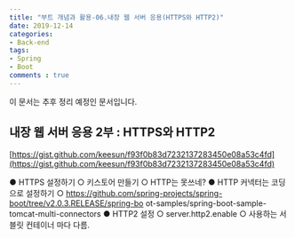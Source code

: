 ```yaml
---
title: "부트 개념과 활용-06.내장 웹 서버 응용(HTTPS와 HTTP2)"
date: 2019-12-14
categories:
- Back-end
tags:
- Spring 
- Boot
comments : true
---
```


이 문서는 추후 정리 예정인 문서입니다.

## 내장 웹 서버 응용 2부 : HTTPS와 HTTP2

[https://gist.github.com/keesun/f93f0b83d7232137283450e08a53c4fd](https://gist.github.com/keesun/f93f0b83d7232137283450e08a53c4fd)

● HTTPS 설정하기
○ 키스토어 만들기
○ HTTP는 못쓰네?
● HTTP 커넥터는 코딩으로 설정하기
○ https://github.com/spring-projects/spring-boot/tree/v2.0.3.RELEASE/spring-bo
ot-samples/spring-boot-sample-tomcat-multi-connectors
● HTTP2 설정
○ server.http2.enable
○ 사용하는 서블릿 컨테이너 마다 다름.


